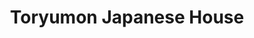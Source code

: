---
layout: place
title: Toryumon Japanese House
permalink: /district-of-columbia/washington/toryumon-japanese-house.html
stateAbbr: DC
stateName: District of Columbia
cityName: Washington
seo:
  type: restaurant
  links: https://www.toryumonjapanese.com/
place_id: ChIJj9dFYl23t4kRtofPHMPFewA
photos:
  - name: >-
      places/ChIJj9dFYl23t4kRtofPHMPFewA/photos/AeeoHcIc4mZAx-FrA8-IDLgCVSp4dN1353wtwWDzJQnWpg1_gXInqJf-TruX-MGz47iHlgAsiERuilPnX9B_ywWRQRSn4wRDX-9AZu6OhZfgLL1LaSNcIChTYfTVpsXwgYy3OvbPiuw9vPJ6KAQuZ0TW673Xoiw_Swr9WPVJjjJbmKBFsvLutkqKj6-Y8iUrVvkpF9QjhQghwvbiEPL8JW2LRb59VCUbdvTId_euSjbpVl-kZTonnnSD7LTVPabXgenlG6iT3HAJABwt2p_Y0cKUBJ-2Z52qU-RoEqepF8RffJPH9A
    widthPx: 1890
    heightPx: 1078
    authorAttributions:
      - displayName: Toryumon Japanese House
        uri: https://maps.google.com/maps/contrib/100609488828992243492
        photoUri: >-
          https://lh3.googleusercontent.com/a-/ALV-UjWs5qkS3plCbRuUpa3LcVMZMcelaYE_xQ853LQVwYZIKEFOzoiU=s100-p-k-no-mo
    flagContentUri: >-
      https://www.google.com/local/imagery/report/?cb_client=maps_api_places.places_api&image_key=!1e10!2sAF1QipOJJ1Rigj18B5eRPYFAOTG74qfHQHkU16Rh8Ik_&hl=en-US
    googleMapsUri: >-
      https://www.google.com/maps/place//data=!3m4!1e2!3m2!1sAF1QipOJJ1Rigj18B5eRPYFAOTG74qfHQHkU16Rh8Ik_!2e10!4m2!3m1!1s0x89b7b75d6245d78f:0x7bc5c31ccf87b6
  - name: >-
      places/ChIJj9dFYl23t4kRtofPHMPFewA/photos/AeeoHcIPPUDAVeib1gaDO_mbyMX5vwVMRzKBNaEXlosCMpTPADBqJLoWLEOakGYCJXD3CZnPSbhHnm2hmEtggXFlq3o3VOpA9e5Ue5dGKg0_9byFC9e8eWjmy277lfWCKI4SUDp0U3uo8sdcmNE65I5M8TSi8nY9H4-3AO87KdhA4cSD-cQMaHzdQpTbeSDNXNu_0UBAkvV8dM5PzYDMywTK7a5QZdXrxhVu36OrZfEy-Ncw53_0zSQwtCd0Np6OP2MBwn0UWy6iXT8qD3XzW-CfO0uCnEYWGqB0Ikvud-kBiBSzBg
    widthPx: 1080
    heightPx: 1920
    authorAttributions:
      - displayName: Toryumon Japanese House
        uri: https://maps.google.com/maps/contrib/100609488828992243492
        photoUri: >-
          https://lh3.googleusercontent.com/a-/ALV-UjWs5qkS3plCbRuUpa3LcVMZMcelaYE_xQ853LQVwYZIKEFOzoiU=s100-p-k-no-mo
    flagContentUri: >-
      https://www.google.com/local/imagery/report/?cb_client=maps_api_places.places_api&image_key=!1e10!2sAF1QipN2kZdgCNFwWCSBhfiSp00iXuEkn3MgLtsQTlYU&hl=en-US
    googleMapsUri: >-
      https://www.google.com/maps/place//data=!3m4!1e2!3m2!1sAF1QipN2kZdgCNFwWCSBhfiSp00iXuEkn3MgLtsQTlYU!2e10!4m2!3m1!1s0x89b7b75d6245d78f:0x7bc5c31ccf87b6
  - name: >-
      places/ChIJj9dFYl23t4kRtofPHMPFewA/photos/AeeoHcKHNzapb3lo7HVdrqF1YddyxJWW4pdxK2sQtwUAqqibqjtBD6M8p97btfCt0-yfY7QXCnO2q62haZnB7aEeEAM3ZljMXQjS43prre3Vpn9QRsSwowTYaft4UHqaEAxLRr51E4s96L0RyQqrXKs47g0TGU1FURPoyckY6nmAfuUWeNVnNHNQDMbOnyH5TnQEgX4PkgVNjH_G36fj0H9xA5-a7X32AGs89HZWgBRnNP4L9x0GMKkFvPKRNkm5pD8mi7hXNHrfYl01_I_eRCuTpN7k-b_APXAzeEDm6GX2Pn7Irw
    widthPx: 1607
    heightPx: 1132
    authorAttributions:
      - displayName: Toryumon Japanese House
        uri: https://maps.google.com/maps/contrib/100609488828992243492
        photoUri: >-
          https://lh3.googleusercontent.com/a-/ALV-UjWs5qkS3plCbRuUpa3LcVMZMcelaYE_xQ853LQVwYZIKEFOzoiU=s100-p-k-no-mo
    flagContentUri: >-
      https://www.google.com/local/imagery/report/?cb_client=maps_api_places.places_api&image_key=!1e10!2sAF1QipM2KgrbpOT47TNufaA7HqyHAGDWax6d3X7eW2wy&hl=en-US
    googleMapsUri: >-
      https://www.google.com/maps/place//data=!3m4!1e2!3m2!1sAF1QipM2KgrbpOT47TNufaA7HqyHAGDWax6d3X7eW2wy!2e10!4m2!3m1!1s0x89b7b75d6245d78f:0x7bc5c31ccf87b6
  - name: >-
      places/ChIJj9dFYl23t4kRtofPHMPFewA/photos/AeeoHcJwUJ9IWH6v6kRAHGV035hb9oO-gA3Qr7A0_7gKDHLI9Jm0_OxGViVdoeX6JxJ37MfVkRlP3kd8YbGhntEQFRT4mAGDwsFSR_NBJZUiwMVCXPBW7Z4BFvml_c5NQAFoRGyWEw2WUtwsxktJthvCQo53rZ9m9Vj6cPf43f241xAlHWDkevf2qpQHA0vYKRq0kfaUPNx_X2sCj4mI9I1ZNAyJfI7cdTWvewG_zq_ewFiO3UNMCGRrMPgSMMGGvV_hxUyR08p_IwTKYDnOhxKGQTp-KMQcxNtlNL0itaYaTvtqeA
    widthPx: 932
    heightPx: 755
    authorAttributions:
      - displayName: Toryumon Japanese House
        uri: https://maps.google.com/maps/contrib/100609488828992243492
        photoUri: >-
          https://lh3.googleusercontent.com/a-/ALV-UjWs5qkS3plCbRuUpa3LcVMZMcelaYE_xQ853LQVwYZIKEFOzoiU=s100-p-k-no-mo
    flagContentUri: >-
      https://www.google.com/local/imagery/report/?cb_client=maps_api_places.places_api&image_key=!1e10!2sAF1QipNFBpQ01DGL_ur_VtO1EHzruw4nkToI_DCaeOhT&hl=en-US
    googleMapsUri: >-
      https://www.google.com/maps/place//data=!3m4!1e2!3m2!1sAF1QipNFBpQ01DGL_ur_VtO1EHzruw4nkToI_DCaeOhT!2e10!4m2!3m1!1s0x89b7b75d6245d78f:0x7bc5c31ccf87b6
  - name: >-
      places/ChIJj9dFYl23t4kRtofPHMPFewA/photos/AeeoHcJafdBt9bD3vPljVNxwOoIlZ7eSYD_F7vLuMQga49jtGGWdVuiIHiYvK5VTrAqBIUvclgxS084MFdq68yJ3lk-5Yyxeg53LGrKMqtNIdGyUZIvq77FJyB5uZeMDtV3JPe4qJtg2pngGEsMG0nh0IW1CRfmQAeACZ2dthTQLqaMvXRkorcFI4-KtBoWdU2dM_QJwhiIHRfQ6oeZRyLlK_N9tV-8rJ4KmjCm_fHckr_YExjwmDnI8RUSuSUXk8UvmpYHHFFX5dFZ1xHpJ8yADNX7-qL_e-nLRQ_lnLShgN_U4jA
    widthPx: 1420
    heightPx: 1186
    authorAttributions:
      - displayName: Toryumon Japanese House
        uri: https://maps.google.com/maps/contrib/100609488828992243492
        photoUri: >-
          https://lh3.googleusercontent.com/a-/ALV-UjWs5qkS3plCbRuUpa3LcVMZMcelaYE_xQ853LQVwYZIKEFOzoiU=s100-p-k-no-mo
    flagContentUri: >-
      https://www.google.com/local/imagery/report/?cb_client=maps_api_places.places_api&image_key=!1e10!2sAF1QipO8KK0YbULHkhFrHGvmH9cIJaxVJr3VcbvK_-fD&hl=en-US
    googleMapsUri: >-
      https://www.google.com/maps/place//data=!3m4!1e2!3m2!1sAF1QipO8KK0YbULHkhFrHGvmH9cIJaxVJr3VcbvK_-fD!2e10!4m2!3m1!1s0x89b7b75d6245d78f:0x7bc5c31ccf87b6
  - name: >-
      places/ChIJj9dFYl23t4kRtofPHMPFewA/photos/AeeoHcJ0ELS5FFXvnOHygBVYPdmGrDhB-hFTfh1RrvOcR5K0ANi_XIya15Z4xYE3GNjQbX_CVsuKfShJiDvjK3nMGKe6ZxMjos6Yu-I8jayvVpn9B2zMm7FvTJzwmjSbixwuLmsUH9dHiUvge90B0Iw3YlLLNjKhRgIn4QCbATKh3ywvLDZtNduKWfluQBTGgtr8p9d_NTjtOuFTGLbC5LTs-XB6Tl5rzhHhYMG_slWVHwWByutwvXQUfrnWppsOdAi-6_mtL6XaxOg94RqPE5ODIwUEWQCgmDgNnqzXRysqgmxnLw
    widthPx: 616
    heightPx: 576
    authorAttributions:
      - displayName: Toryumon Japanese House
        uri: https://maps.google.com/maps/contrib/100609488828992243492
        photoUri: >-
          https://lh3.googleusercontent.com/a-/ALV-UjWs5qkS3plCbRuUpa3LcVMZMcelaYE_xQ853LQVwYZIKEFOzoiU=s100-p-k-no-mo
    flagContentUri: >-
      https://www.google.com/local/imagery/report/?cb_client=maps_api_places.places_api&image_key=!1e10!2sAF1QipMp2795pfkXdsMOBvCME7XV23gETrYDPL5KlLoo&hl=en-US
    googleMapsUri: >-
      https://www.google.com/maps/place//data=!3m4!1e2!3m2!1sAF1QipMp2795pfkXdsMOBvCME7XV23gETrYDPL5KlLoo!2e10!4m2!3m1!1s0x89b7b75d6245d78f:0x7bc5c31ccf87b6
  - name: >-
      places/ChIJj9dFYl23t4kRtofPHMPFewA/photos/AeeoHcJm1oyq4Vyhdf1Mpn21CORu81-TwpfFiftG45dfWkosqwz4ejUVNdr_1Wsa71ZESzSoM_DsjlktwoIlS8xvDNFIdNmwxotmgkVImF8iEaonVETofjSScXD9bjLS4ACjtuLE8khG8dGrZYahg0yVTkFk5X0EEyGkSSLgC71slBGKC6bmQ7pEdRSOGevNkykGWmobYoykq0murkwB_Odtrsz3JrX8XHs9rb6MwtmKm1yWR0M4mYnzJ7OqpQMlp08FSqS0MRIy37N25Tkc5HcZ4YHMZK9L7heh6Sx0CnhEenQKfw
    widthPx: 1081
    heightPx: 786
    authorAttributions:
      - displayName: Toryumon Japanese House
        uri: https://maps.google.com/maps/contrib/100609488828992243492
        photoUri: >-
          https://lh3.googleusercontent.com/a-/ALV-UjWs5qkS3plCbRuUpa3LcVMZMcelaYE_xQ853LQVwYZIKEFOzoiU=s100-p-k-no-mo
    flagContentUri: >-
      https://www.google.com/local/imagery/report/?cb_client=maps_api_places.places_api&image_key=!1e10!2sAF1QipNi2UKgkp8NXATuMybfoM9qQ4Bzp3grVohQE9JC&hl=en-US
    googleMapsUri: >-
      https://www.google.com/maps/place//data=!3m4!1e2!3m2!1sAF1QipNi2UKgkp8NXATuMybfoM9qQ4Bzp3grVohQE9JC!2e10!4m2!3m1!1s0x89b7b75d6245d78f:0x7bc5c31ccf87b6
  - name: >-
      places/ChIJj9dFYl23t4kRtofPHMPFewA/photos/AeeoHcLeNr03wd4O1c54qIbrYJGRPVZQOleIo3ItDXxy6bT2GYfR4QEgYVWa02GlWGTw2H5fTJuKvXuh4-MX-a4JoO9C_eDDPAlfXlBvzC7SOJTwcwS8azH3KI32rTMDtiT-epnDlpfjk1jnZwBMfhOM84IKzJl3bDii_BplLxu33PjgDV1PX890GH8DrFmhrjYpYXzPmxaVnXdNei9tl2ATahcY3sWrxJxGFF5E1FwgRMkcG_adIsS6UWArhcKaD9VfY2JDaI5QZrlyhgO1MvoN-2yGKFWuoibsFWw5W-suHasRwg
    widthPx: 1010
    heightPx: 829
    authorAttributions:
      - displayName: Toryumon Japanese House
        uri: https://maps.google.com/maps/contrib/100609488828992243492
        photoUri: >-
          https://lh3.googleusercontent.com/a-/ALV-UjWs5qkS3plCbRuUpa3LcVMZMcelaYE_xQ853LQVwYZIKEFOzoiU=s100-p-k-no-mo
    flagContentUri: >-
      https://www.google.com/local/imagery/report/?cb_client=maps_api_places.places_api&image_key=!1e10!2sAF1QipN0g-ZNxKAEEYmHpKU0q0iI8XL0O4uTRsq1UrZh&hl=en-US
    googleMapsUri: >-
      https://www.google.com/maps/place//data=!3m4!1e2!3m2!1sAF1QipN0g-ZNxKAEEYmHpKU0q0iI8XL0O4uTRsq1UrZh!2e10!4m2!3m1!1s0x89b7b75d6245d78f:0x7bc5c31ccf87b6
  - name: >-
      places/ChIJj9dFYl23t4kRtofPHMPFewA/photos/AeeoHcII_dLm2-u_AzZzoW1V-F6XTwUHwyyV1tvnZdeBr_szszofUDihGITbRFzYCUIdWnlN4OiGo-w7iGq5tX6ue2rPJyIPAQ3Gmvgy_jKdiZQdkUjl7rfxJMDsbfIfkGuaZwK4ibzS5HaZA-f6n0-Zee-X8bfs2FLMLeBYxNKljPn7H0XqIRx4WRm0QifNlx4FBtfLYL9Db0AA9SuFZwJv-h_eFk3XnhUXkQqRRuJAcXoHr5nVl1O4_TXmoVCRmi-wQY5TbAf9ylFcSi9ROUVjAfvuE6_WIHiLGEIwGNpqavvnqg
    widthPx: 1067
    heightPx: 786
    authorAttributions:
      - displayName: Toryumon Japanese House
        uri: https://maps.google.com/maps/contrib/100609488828992243492
        photoUri: >-
          https://lh3.googleusercontent.com/a-/ALV-UjWs5qkS3plCbRuUpa3LcVMZMcelaYE_xQ853LQVwYZIKEFOzoiU=s100-p-k-no-mo
    flagContentUri: >-
      https://www.google.com/local/imagery/report/?cb_client=maps_api_places.places_api&image_key=!1e10!2sAF1QipM3Y6IAzLetfhicihgExO4eEet2EiOYrM1FtNmO&hl=en-US
    googleMapsUri: >-
      https://www.google.com/maps/place//data=!3m4!1e2!3m2!1sAF1QipM3Y6IAzLetfhicihgExO4eEet2EiOYrM1FtNmO!2e10!4m2!3m1!1s0x89b7b75d6245d78f:0x7bc5c31ccf87b6
  - name: >-
      places/ChIJj9dFYl23t4kRtofPHMPFewA/photos/AeeoHcL2KE5igvdcZyzfUPZdhwampqtu_qniJIJgksxFXGksxMpmAMqcfQNBhzvYk5aQBcf1oFDxXmQCWrpwEuW6HhviV2MSuOxQlvQzRwHcrccTjjERxOaY7BGOVCEq1kn1Pv8OPQEMtRli0cFhQ1QGjQtG2IV1pLyUaFHcUxX7VH6KxcRJq9D7aThYHbNCMX-vNC81U-UwtDc5L4w2ogcft9c9gOB1TZ5Yriu7Keus8ae2K9dTeWWUMZBuIrqJkob0drAoh-gURCYT99kY2bjN_hgZkD3G1Q7fSIn0YPwjOXON9A
    widthPx: 1050
    heightPx: 795
    authorAttributions:
      - displayName: Toryumon Japanese House
        uri: https://maps.google.com/maps/contrib/100609488828992243492
        photoUri: >-
          https://lh3.googleusercontent.com/a-/ALV-UjWs5qkS3plCbRuUpa3LcVMZMcelaYE_xQ853LQVwYZIKEFOzoiU=s100-p-k-no-mo
    flagContentUri: >-
      https://www.google.com/local/imagery/report/?cb_client=maps_api_places.places_api&image_key=!1e10!2sAF1QipOq-yDj3zR9eNjmhGZLpWF0SjDnh2T-z891C8MV&hl=en-US
    googleMapsUri: >-
      https://www.google.com/maps/place//data=!3m4!1e2!3m2!1sAF1QipOq-yDj3zR9eNjmhGZLpWF0SjDnh2T-z891C8MV!2e10!4m2!3m1!1s0x89b7b75d6245d78f:0x7bc5c31ccf87b6
address: '1901 Pennsylvania Avenue NW #0001, Washington, DC 20006, USA'
street: '1901 Pennsylvania Avenue NW #0001'
city: Washington
state: DC
zip: '20006'
country: USA
neighborhood: Northwest Washington
latitude: '38.900652'
longitude: '-77.043704'
accessibility_options:
  wheelchairAccessibleEntrance: true
  wheelchairAccessibleRestroom: true
  wheelchairAccessibleSeating: true
business_status: OPERATIONAL
name: Toryumon Japanese House
google_maps_links:
  directionsUri: >-
    https://www.google.com/maps/dir//''/data=!4m7!4m6!1m1!4e2!1m2!1m1!1s0x89b7b75d6245d78f:0x7bc5c31ccf87b6!3e0
  placeUri: https://maps.google.com/?cid=34838863928068022
  writeAReviewUri: >-
    https://www.google.com/maps/place//data=!4m3!3m2!1s0x89b7b75d6245d78f:0x7bc5c31ccf87b6!12e1
  reviewsUri: >-
    https://www.google.com/maps/place//data=!4m4!3m3!1s0x89b7b75d6245d78f:0x7bc5c31ccf87b6!9m1!1b1
  photosUri: >-
    https://www.google.com/maps/place//data=!4m3!3m2!1s0x89b7b75d6245d78f:0x7bc5c31ccf87b6!10e5
primary_type: Japanese Restaurant
opening_hours:
  regular: null
  current: null
secondary_opening_hours:
  regular:
    weekdayDescriptions: null
    type: null
  current:
    weekdayDescriptions: null
    type: null
phone: (202) 785-4600
price_level: PRICE_LEVEL_MODERATE
price_range: $20 &ndash; $30
rating: '4.4'
rating_count: 0
website: https://www.toryumonjapanese.com/
description: >-
  Explore Toryumon Japanese House in Washington, DC$$$Toryumon Japanese House in
  Washington, DC, offers a modern take on authentic Japanese dining with a focus
  on fresh grilled dishes, hearty ramen, and creative sushi selections that
  capture traditional flavors. The spot is ideal for those seeking customizable
  bento boxes packed with options like seaweed salad and edamame, making it a
  versatile choice for a quick lunch or relaxed evening meal. Accessibility
  features such as wheelchair-friendly entrances and seating enhance the
  welcoming atmosphere, ensuring everyone can enjoy the experience. With a
  variety of Japanese-inspired options nearby, it's a go-to for anyone craving
  quality sushi and comforting bowls in a contemporary setting. This location
  stands out for its blend of flavorful cuisine and attentive service, perfect
  for exploring Japanese places in the area.
generative_summary: >-
  Explore Toryumon Japanese House in Washington, DC$$$Toryumon Japanese House in
  Washington, DC, offers a modern take on authentic Japanese dining with a focus
  on fresh grilled dishes, hearty ramen, and creative sushi selections that
  capture traditional flavors. The spot is ideal for those seeking customizable
  bento boxes packed with options like seaweed salad and edamame, making it a
  versatile choice for a quick lunch or relaxed evening meal. Accessibility
  features such as wheelchair-friendly entrances and seating enhance the
  welcoming atmosphere, ensuring everyone can enjoy the experience. With a
  variety of Japanese-inspired options nearby, it's a go-to for anyone craving
  quality sushi and comforting bowls in a contemporary setting. This location
  stands out for its blend of flavorful cuisine and attentive service, perfect
  for exploring Japanese places in the area.
generative_disclosure: Summarized by AI using the Grok-3-Mini model.
reviews:
  - name: >-
      places/ChIJj9dFYl23t4kRtofPHMPFewA/reviews/ChZDSUhNMG9nS0VJQ0FnTUR3ekpQb0pnEAE
    relativePublishTimeDescription: a week ago
    rating: 5
    text:
      text: >-
        (If u are a GW student, u can use your dining dollar, too!) Loved the
        ramen … i visited Japan 3 times and this ramen was the best, even better
        than the one i had in Japan 😍 Im not a fan of donkotsu ramen, but this
        Tokyo ramen was sooooo good! My friend had a spicy one ($16, original is
        $15) and the soup was good, too! It tasted like a spicy peanut based
        soup 🤤

        The roll was not bad, but it was not filling haha. Maybe next time i
        will try okonomiyaki instead . Would definitely come back again !!!!

        ‼️UPDATE FOR 2nd VISIT‼️ : i love this place… this time i tried miso
        ramen, okonomiyaki&beer.

        OMG I LOVED OKONOMIYAKI SO MUCHHHH!! I missed this taste😂😂

        For miso ramen, honestly i didnt like it.. it was too salty for me :(
        Just try tokyo ramen cause that was is so good haha
      languageCode: en
    originalText:
      text: >-
        (If u are a GW student, u can use your dining dollar, too!) Loved the
        ramen … i visited Japan 3 times and this ramen was the best, even better
        than the one i had in Japan 😍 Im not a fan of donkotsu ramen, but this
        Tokyo ramen was sooooo good! My friend had a spicy one ($16, original is
        $15) and the soup was good, too! It tasted like a spicy peanut based
        soup 🤤

        The roll was not bad, but it was not filling haha. Maybe next time i
        will try okonomiyaki instead . Would definitely come back again !!!!

        ‼️UPDATE FOR 2nd VISIT‼️ : i love this place… this time i tried miso
        ramen, okonomiyaki&beer.

        OMG I LOVED OKONOMIYAKI SO MUCHHHH!! I missed this taste😂😂

        For miso ramen, honestly i didnt like it.. it was too salty for me :(
        Just try tokyo ramen cause that was is so good haha
      languageCode: en
    authorAttribution:
      displayName: derrohediamant
      uri: https://www.google.com/maps/contrib/108420716458866322101/reviews
      photoUri: >-
        https://lh3.googleusercontent.com/a-/ALV-UjU9A5c_XbIwoywwtX7SREGyKzTj5iqq0Z72JVsuT2OaGYKD-IvV=s128-c0x00000000-cc-rp-mo-ba3
    publishTime: '2025-04-06T02:51:40.136794Z'
    flagContentUri: >-
      https://www.google.com/local/review/rap/report?postId=ChZDSUhNMG9nS0VJQ0FnTUR3ekpQb0pnEAE&d=17924085&t=1
    googleMapsUri: >-
      https://www.google.com/maps/reviews/data=!4m6!14m5!1m4!2m3!1sChZDSUhNMG9nS0VJQ0FnTUR3ekpQb0pnEAE!2m1!1s0x89b7b75d6245d78f:0x7bc5c31ccf87b6
  - name: >-
      places/ChIJj9dFYl23t4kRtofPHMPFewA/reviews/ChZDSUhNMG9nS0VJQ0FnTUNJclBDckhREAE
    relativePublishTimeDescription: a week ago
    rating: 3
    text:
      text: >-
        The food was decent but nothing exceptional. The ramen, sushi, and
        hibachi were all just okay, lacking standout flavors. However, the staff
        was incredibly friendly and attentive, which made the experience more
        enjoyable. The atmosphere was warm and inviting, creating a pleasant
        dining environment. Overall, it was a good place to visit for the
        ambiance and service, but the food could have been better.
      languageCode: en
    originalText:
      text: >-
        The food was decent but nothing exceptional. The ramen, sushi, and
        hibachi were all just okay, lacking standout flavors. However, the staff
        was incredibly friendly and attentive, which made the experience more
        enjoyable. The atmosphere was warm and inviting, creating a pleasant
        dining environment. Overall, it was a good place to visit for the
        ambiance and service, but the food could have been better.
      languageCode: en
    authorAttribution:
      displayName: Arina
      uri: https://www.google.com/maps/contrib/112423762916189676485/reviews
      photoUri: >-
        https://lh3.googleusercontent.com/a-/ALV-UjXGPLaNSRed-2MAJyFh2NaPHwLI8z6P_zPqAtDwQGIp3_g4K0jzcQ=s128-c0x00000000-cc-rp-mo-ba4
    publishTime: '2025-03-31T00:04:35.823625Z'
    flagContentUri: >-
      https://www.google.com/local/review/rap/report?postId=ChZDSUhNMG9nS0VJQ0FnTUNJclBDckhREAE&d=17924085&t=1
    googleMapsUri: >-
      https://www.google.com/maps/reviews/data=!4m6!14m5!1m4!2m3!1sChZDSUhNMG9nS0VJQ0FnTUNJclBDckhREAE!2m1!1s0x89b7b75d6245d78f:0x7bc5c31ccf87b6
  - name: >-
      places/ChIJj9dFYl23t4kRtofPHMPFewA/reviews/ChZDSUhNMG9nS0VJQ0FnSUQzMXZDTktnEAE
    relativePublishTimeDescription: 5 months ago
    rating: 4
    text:
      text: >-
        I visited this spot with a few friends on September 11th. I got to enjoy
        the Japchae and the seaweed salad. I didn’t particularly like the miso
        soup.


        The lychee champagne could be perceived weird by the texture but it was
        tasty. The pear martini was soooo good.


        The service lacked a little but eventually all of our needs were met.
        The place has a nice ambiance and good for lunch with coworkers or a
        date.
      languageCode: en
    originalText:
      text: >-
        I visited this spot with a few friends on September 11th. I got to enjoy
        the Japchae and the seaweed salad. I didn’t particularly like the miso
        soup.


        The lychee champagne could be perceived weird by the texture but it was
        tasty. The pear martini was soooo good.


        The service lacked a little but eventually all of our needs were met.
        The place has a nice ambiance and good for lunch with coworkers or a
        date.
      languageCode: en
    authorAttribution:
      displayName: Jahaan Thomas
      uri: https://www.google.com/maps/contrib/112496974317720705140/reviews
      photoUri: >-
        https://lh3.googleusercontent.com/a-/ALV-UjXNCgEuXhBEP8dkQlMtb3ybR7OzciwlfeBrGlZxUdmZ99x8j2QO=s128-c0x00000000-cc-rp-mo-ba5
    publishTime: '2024-11-14T21:32:25.101416Z'
    flagContentUri: >-
      https://www.google.com/local/review/rap/report?postId=ChZDSUhNMG9nS0VJQ0FnSUQzMXZDTktnEAE&d=17924085&t=1
    googleMapsUri: >-
      https://www.google.com/maps/reviews/data=!4m6!14m5!1m4!2m3!1sChZDSUhNMG9nS0VJQ0FnSUQzMXZDTktnEAE!2m1!1s0x89b7b75d6245d78f:0x7bc5c31ccf87b6
  - name: >-
      places/ChIJj9dFYl23t4kRtofPHMPFewA/reviews/ChdDSUhNMG9nS0VJQ0FnSURfMWR2MzBRRRAB
    relativePublishTimeDescription: 2 months ago
    rating: 5
    text:
      text: >-
        My friend and I enjoyed the pick what you'd like bento boxes for a tasty
        and satisfying lunch. The included bowl of miso soup was warm and
        fragrant. Each of the 4 sections of the bento box had several choices so
        one could make the meal their own. We both picked the seaweed salad,
        edamame and brown rice. I enjoyed the bulgolgi  while my friend had the
        sashimi selection. Each dish was made fresh and served quickly.
      languageCode: en
    originalText:
      text: >-
        My friend and I enjoyed the pick what you'd like bento boxes for a tasty
        and satisfying lunch. The included bowl of miso soup was warm and
        fragrant. Each of the 4 sections of the bento box had several choices so
        one could make the meal their own. We both picked the seaweed salad,
        edamame and brown rice. I enjoyed the bulgolgi  while my friend had the
        sashimi selection. Each dish was made fresh and served quickly.
      languageCode: en
    authorAttribution:
      displayName: Carolyn Frank
      uri: https://www.google.com/maps/contrib/114425830886407262115/reviews
      photoUri: >-
        https://lh3.googleusercontent.com/a/ACg8ocIh6Je4DJ-Mxv6_f1UypOZWNVkLwqrn0Cey2WdAKG8Wn0wMIQ=s128-c0x00000000-cc-rp-mo-ba5
    publishTime: '2025-01-25T23:16:06.456852Z'
    flagContentUri: >-
      https://www.google.com/local/review/rap/report?postId=ChdDSUhNMG9nS0VJQ0FnSURfMWR2MzBRRRAB&d=17924085&t=1
    googleMapsUri: >-
      https://www.google.com/maps/reviews/data=!4m6!14m5!1m4!2m3!1sChdDSUhNMG9nS0VJQ0FnSURfMWR2MzBRRRAB!2m1!1s0x89b7b75d6245d78f:0x7bc5c31ccf87b6
  - name: >-
      places/ChIJj9dFYl23t4kRtofPHMPFewA/reviews/ChdDSUhNMG9nS0VJQ0FnTURJa051M3FBRRAB
    relativePublishTimeDescription: a week ago
    rating: 5
    text:
      text: >-
        1st time in DC and was looking for a quick low-key meal for our last
        night. Great reviews led me here and it did not disappoint! Cool
        atmosphere, tucked away under a stairway for a more secluded vibe. Great
        food and service! Their homemade ginger dressing was by far the best
        I’ve ever had!
      languageCode: en
    originalText:
      text: >-
        1st time in DC and was looking for a quick low-key meal for our last
        night. Great reviews led me here and it did not disappoint! Cool
        atmosphere, tucked away under a stairway for a more secluded vibe. Great
        food and service! Their homemade ginger dressing was by far the best
        I’ve ever had!
      languageCode: en
    authorAttribution:
      displayName: Amber Booth
      uri: https://www.google.com/maps/contrib/108018899101816223321/reviews
      photoUri: >-
        https://lh3.googleusercontent.com/a-/ALV-UjURQfbG8TBBQFzT3SX5_8gsXYDARaO0i6FML9w6M98vRcu4Zl5q=s128-c0x00000000-cc-rp-mo
    publishTime: '2025-04-06T08:58:58.215030Z'
    flagContentUri: >-
      https://www.google.com/local/review/rap/report?postId=ChdDSUhNMG9nS0VJQ0FnTURJa051M3FBRRAB&d=17924085&t=1
    googleMapsUri: >-
      https://www.google.com/maps/reviews/data=!4m6!14m5!1m4!2m3!1sChdDSUhNMG9nS0VJQ0FnTURJa051M3FBRRAB!2m1!1s0x89b7b75d6245d78f:0x7bc5c31ccf87b6
review_summary: >-
  What People Love About the Reviews$$$Visitors often rave about the standout
  ramen and bento boxes at this spot, praising the flavorful broths and fresh
  ingredients that make meals feel truly satisfying and authentic. While some
  folks noted that certain dishes like miso ramen can be a bit salty for
  sensitive tastes, the overall experience is lifted by the warm atmosphere and
  friendly service that keeps things enjoyable. Many appreciate the variety of
  options, including tasty salads and drinks, which add a fun twist to casual
  visits with friends or dates. It's clear that the homemade elements, like
  ginger dressing, leave a positive impression, encouraging repeat trips for
  those hunting for top-rated Japanese eats. All in all, this place delivers a
  solid vibe for sushi enthusiasts, with most feedback highlighting it as a
  reliable choice for good food and a welcoming environment.
review_disclosure: Summarized by AI using the Grok-3-Mini model.
parking_options:
  paidStreetParking: true
  valetParking: false
payment_options:
  acceptsCreditCards: true
  acceptsDebitCards: true
  acceptsCashOnly: false
  acceptsNfc: true
allow_dogs: null
curbside_pickup: false
delivery: true
dine_in: true
good_for_children: true
good_for_groups: true
good_for_sports: false
live_music: false
menu_for_children: false
outdoor_seating: false
reservable: true
restroom: true
serves_beer: true
serves_breakfast: true
serves_brunch: null
serves_cocktails: true
serves_coffee: true
serves_dinner: true
serves_dessert: true
serves_lunch: true
serves_vegetarian_food: true
serves_wine: true
takeout: true
update_category: pro
places_description: >-
  Grilled dishes, ramen, sushi & bento lunch specials round at the menu at this
  contemporary option.

---
